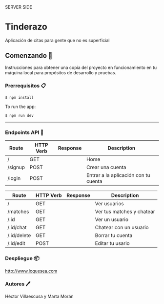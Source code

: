 SERVER SIDE
# Tinderazo
Aplicación de citas para gente que no es superficial
## Comenzando 🚀️
Instrucciones para obtener una copia del proyecto en funcionamiento en tu máquina local para propósitos de desarrollo y pruebas.
### Prerrequisitos 📋️
    $ npm install

To run the app:

    $ npm run dev
***
### Endpoints API 📍️

Route | HTTP Verb | Response | Description
| -- | -- | -- |-- |
/ | GET | | Home
/signup | POST | | Crear una cuenta
/login | POST | | Entrar a la aplicación con tu cuenta

Route | HTTP Verb | Response |Description
| -- | -- | -- |-- |
/| GET | |Ver usuarios
/matches| GET | |Ver tus matches y chatear |
/:id | GET | |Ver un usuario
/:id/chat| GET | |Chatear con un usuario |
/:id/delete | GET | | Borrar tu cuenta
/:id/edit | POST | |Editar tu usario


### Despliegue 📦️
<http://www.loquesea.com>

### Autores 🖊️
Héctor Villaescusa y Marta Morán
